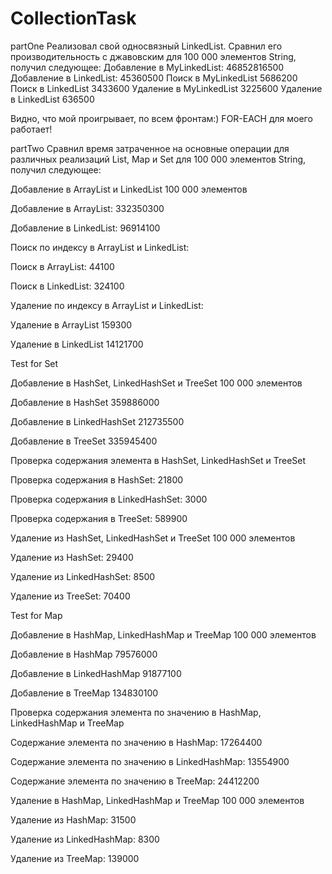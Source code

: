 # CollectionTask

partOne
Реализовал свой односвязный LinkedList. Сравнил его производительность с джавовским для 100 000 элементов String, получил следующее:
Добавление в MyLinkedList:
46852816500
Добавление в LinkedList:
45360500
Поиск в MyLinkedList
5686200
Поиск в LinkedList
3433600
Удаление в MyLinkedList
3225600
Удаление в LinkedList
636500

Видно, что мой проигрывает, по всем фронтам:) FOR-EACH для моего работает!

partTwo
Сравнил время затраченное на основные операции для различных реализаций List, Map и Set для 100 000 элементов String, получил следующее:

Добавление в ArrayList и LinkedList 100 000 элементов

Добавление в ArrayList:
332350300

Добавление в LinkedList:
96914100

Поиск по индексу в ArrayList и LinkedList:

Поиск в ArrayList:
44100

Поиск в LinkedList:
324100

Удаление по индексу в ArrayList и LinkedList:

Удаление в ArrayList
159300

Удаление в LinkedList
14121700

Test for Set

Добавление в HashSet, LinkedHashSet и TreeSet 100 000 элементов

Добавление в HashSet
359886000

Добавление в LinkedHashSet
212735500

Добавление в TreeSet
335945400

Проверка содержания элемента в HashSet, LinkedHashSet и TreeSet

Проверка содержания в HashSet:
21800

Проверка содержания в LinkedHashSet:
3000

Проверка содержания в TreeSet:
589900

Удаление из HashSet, LinkedHashSet и TreeSet 100 000 элементов

Удаление из HashSet:
29400

Удаление из LinkedHashSet:
8500

Удаление из TreeSet:
70400

Test for Map

Добавление в HashMap, LinkedHashMap и TreeMap 100 000 элементов

Добавление в HashMap
79576000

Добавление в LinkedHashMap
91877100

Добавление в TreeMap
134830100

Проверка содержания элемента по значению в HashMap, LinkedHashMap и TreeMap

Содержание элемента по значению в HashMap:
17264400

Содержание элемента по значению в LinkedHashMap:
13554900

Содержание элемента по значению в TreeMap:
24412200

Удаление в HashMap, LinkedHashMap и TreeMap 100 000 элементов

Удаление из HashMap:
31500

Удаление из LinkedHashMap:
8300

Удаление из TreeMap:
139000
